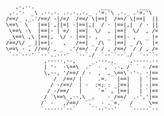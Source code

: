 <pre>
               ,-,--.                     ___         ___      ,----.
             ,-.'-  _\ .--.-. .-.-..-._ .'=.'\ .-._ .'=.'\  ,-.--` , \  .-.,.---.
            /==/_ ,_.'/==/ -|/=/  /==/ \|==|  /==/ \|==|  ||==|-  _.-` /==/  `   \
            \==\  \   |==| ,||=| -|==|,|  / - |==|,|  / - ||==|   `.-.|==|-, .=., |
             \==\ -\  |==|- | =/  |==|  \/  , |==|  \/  , /==/_ ,    /|==|   '='  /
             _\==\ ,\ |==|,  \/ - |==|- ,   _ |==|- ,   _ |==|    .-' |==|- ,   .'
            /==/\/ _ ||==|-   ,   /==| _ /\   |==| _ /\   |==|_  ,`-._|==|_  . ,'.
            \==\ - , //==/ , _  .'/==/  / / , /==/  / / , /==/ ,     //==/  /\ ,  )
             `--`---' `--`..---'  `--`./  `--``--`./  `--``--`-----`` `--`-`--`--'
                        ,-----,--,     _.---.,_    ,-----.--.  ,---.--.
                        | '-  -\==\  .'  - , `.-, /` ` - /==/ /  -_ \==\
                        \,--, '/==/ / -  ,  ,_\==\`-'-. -|==| |` / \/==/
                           /  /==/ |     .=.   |==|   | `|==|  \ \ /==/
                          / -/==/  | -  :=; : _|==|   | -|==|  /  \==/
                         / -/==/   |     `=` , |==|   | `|==| /. / \==\
                        / `\==\_,--,\ _,    - /==/  .-','|==|| _ \_/\==\
                       /` -   ,/==/  `.   - .`=.`  /     \==\\ . -  /==/
                       `------`--`     ``--'--'    `-----`---`'----`--`
</pre>
